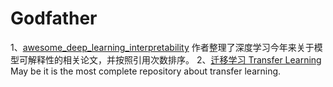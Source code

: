 # Godfather
1、[awesome_deep_learning_interpretability](https://github.com/oneTaken/awesome_deep_learning_interpretability)
      作者整理了深度学习今年来关于模型可解释性的相关论文，并按照引用次数排序。
2、[迁移学习 Transfer Learning](https://github.com/jindongwang/transferlearning)  May be it is the most complete repository about transfer learning.
